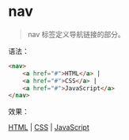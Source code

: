# nav

> nav 标签定义导航链接的部分。

语法：

```html
<nav>
    <a href="#">HTML</a> |
    <a href="#">CSS</a> |
    <a href="#">JavaScript</a>
</nav>
```

效果：

<nav>
    <a href="#">HTML</a> |
    <a href="#">CSS</a> |
    <a href="#">JavaScript</a>
</nav>
